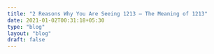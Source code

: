 ```yaml
---
title: "2 Reasons Why You Are Seeing 1213 – The Meaning of 1213"
date: 2021-01-02T00:31:18+05:30
type: "blog"
layout: "blog"
draft: false
---
```


